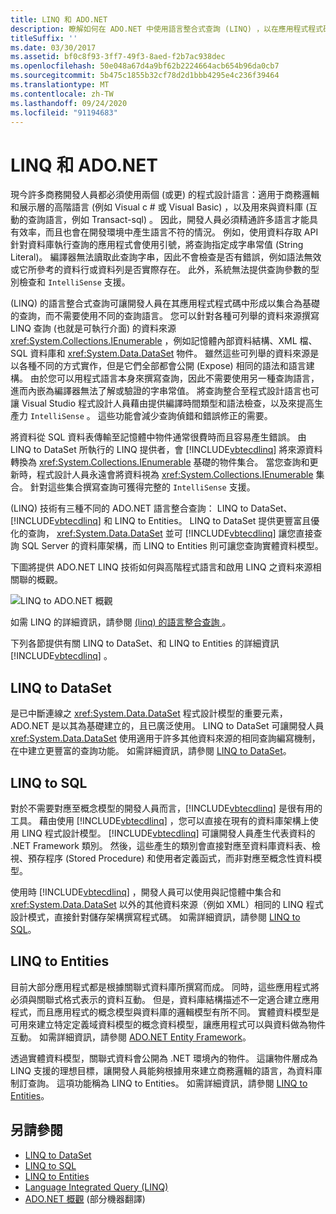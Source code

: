 ```yaml
---
title: LINQ 和 ADO.NET
description: 瞭解如何在 ADO.NET 中使用語言整合式查詢 (LINQ) ，以在應用程式程式碼中形成以集合為基礎的查詢，而不需要使用不同的查詢語言。
titleSuffix: ''
ms.date: 03/30/2017
ms.assetid: bf0c8f93-3ff7-49f3-8aed-f2b7ac938dec
ms.openlocfilehash: 50e048a67d4a9bf62b2224664acb654b96da0cb7
ms.sourcegitcommit: 5b475c1855b32cf78d2d1bbb4295e4c236f39464
ms.translationtype: MT
ms.contentlocale: zh-TW
ms.lasthandoff: 09/24/2020
ms.locfileid: "91194683"
---
```

# <a name="linq-and-adonet"></a>LINQ 和 ADO.NET

現今許多商務開發人員都必須使用兩個 (或更) 的程式設計語言：適用于商務邏輯和展示層的高階語言 (例如 Visual c # 或 Visual Basic) ，以及用來與資料庫 (互動的查詢語言，例如 Transact-sql) 。 因此，開發人員必須精通許多語言才能具有效率，而且也會在開發環境中產生語言不符的情況。 例如，使用資料存取 API 針對資料庫執行查詢的應用程式會使用引號，將查詢指定成字串常值 (String Literal)。 編譯器無法讀取此查詢字串，因此不會檢查是否有錯誤，例如語法無效或它所參考的資料行或資料列是否實際存在。 此外，系統無法提供查詢參數的型別檢查和 `IntelliSense` 支援。  
  
  (LINQ) 的語言整合式查詢可讓開發人員在其應用程式程式碼中形成以集合為基礎的查詢，而不需要使用不同的查詢語言。 您可以針對各種可列舉的資料來源撰寫 LINQ 查詢 (也就是可執行介面) 的資料來源 <xref:System.Collections.IEnumerable> ，例如記憶體內部資料結構、XML 檔、SQL 資料庫和 <xref:System.Data.DataSet> 物件。 雖然這些可列舉的資料來源是以各種不同的方式實作，但是它們全部都會公開 (Expose) 相同的語法和語言建構。 由於您可以用程式語言本身來撰寫查詢，因此不需要使用另一種查詢語言，進而內嵌為編譯器無法了解或驗證的字串常值。 將查詢整合至程式設計語言也可讓 Visual Studio 程式設計人員藉由提供編譯時間類型和語法檢查，以及來提高生產力 `IntelliSense` 。 這些功能會減少查詢偵錯和錯誤修正的需要。  
  
 將資料從 SQL 資料表傳輸至記憶體中物件通常很費時而且容易產生錯誤。 由 LINQ to DataSet 所執行的 LINQ 提供者，會 [!INCLUDE[vbtecdlinq](../../../../includes/vbtecdlinq-md.md)] 將來源資料轉換為 <xref:System.Collections.IEnumerable> 基礎的物件集合。 當您查詢和更新時，程式設計人員永遠會將資料視為 <xref:System.Collections.IEnumerable> 集合。 針對這些集合撰寫查詢可獲得完整的 `IntelliSense` 支援。  
  
  (LINQ) 技術有三種不同的 ADO.NET 語言整合查詢： LINQ to DataSet、 [!INCLUDE[vbtecdlinq](../../../../includes/vbtecdlinq-md.md)] 和 LINQ to Entities。 LINQ to DataSet 提供更豐富且優化的查詢， <xref:System.Data.DataSet> 並可 [!INCLUDE[vbtecdlinq](../../../../includes/vbtecdlinq-md.md)] 讓您直接查詢 SQL Server 的資料庫架構，而 LINQ to Entities 則可讓您查詢實體資料模型。  
  
 下圖將提供 ADO.NET LINQ 技術如何與高階程式語言和啟用 LINQ 之資料來源相關聯的概觀。  
  
 ![LINQ to ADO.NET 概觀](./media/dpue-linqtoadonetoverview-bpuedev11.gif "DPUE_LinqToAdoNetOverview_bpuedev11")  
  
 如需 LINQ 的詳細資訊，請參閱 [ (linq) 的語言整合查詢 ](../../../csharp/programming-guide/concepts/linq/index.md)。
  
 下列各節提供有關 LINQ to DataSet、和 LINQ to Entities 的詳細資訊 [!INCLUDE[vbtecdlinq](../../../../includes/vbtecdlinq-md.md)] 。  
  
## <a name="linq-to-dataset"></a>LINQ to DataSet  

 是已中斷連線之 <xref:System.Data.DataSet> 程式設計模型的重要元素，ADO.NET 是以其為基礎建立的，且已廣泛使用。 LINQ to DataSet 可讓開發人員 <xref:System.Data.DataSet> 使用適用于許多其他資料來源的相同查詢編寫機制，在中建立更豐富的查詢功能。 如需詳細資訊，請參閱 [LINQ to DataSet](linq-to-dataset.md)。  
  
## <a name="linq-to-sql"></a>LINQ to SQL  

 對於不需要對應至概念模型的開發人員而言，[!INCLUDE[vbtecdlinq](../../../../includes/vbtecdlinq-md.md)] 是很有用的工具。 藉由使用 [!INCLUDE[vbtecdlinq](../../../../includes/vbtecdlinq-md.md)] ，您可以直接在現有的資料庫架構上使用 LINQ 程式設計模型。 [!INCLUDE[vbtecdlinq](../../../../includes/vbtecdlinq-md.md)] 可讓開發人員產生代表資料的 .NET Framework 類別。 然後，這些產生的類別會直接對應至資料庫資料表、檢視、預存程序 (Stored Procedure) 和使用者定義函式，而非對應至概念性資料模型。  
  
 使用時 [!INCLUDE[vbtecdlinq](../../../../includes/vbtecdlinq-md.md)] ，開發人員可以使用與記憶體中集合和 <xref:System.Data.DataSet> 以外的其他資料來源（例如 XML）相同的 LINQ 程式設計模式，直接針對儲存架構撰寫程式碼。 如需詳細資訊，請參閱 [LINQ to SQL](./sql/linq/index.md)。  
  
## <a name="linq-to-entities"></a>LINQ to Entities  

 目前大部分應用程式都是根據關聯式資料庫所撰寫而成。 同時，這些應用程式將必須與關聯式格式表示的資料互動。 但是，資料庫結構描述不一定適合建立應用程式，而且應用程式的概念模型與資料庫的邏輯模型有所不同。 實體資料模型是可用來建立特定定義域資料模型的概念資料模型，讓應用程式可以與資料做為物件互動。 如需詳細資訊，請參閱 [ADO.NET Entity Framework](./ef/index.md)。  
  
 透過實體資料模型，關聯式資料會公開為 .NET 環境內的物件。 這讓物件層成為 LINQ 支援的理想目標，讓開發人員能夠根據用來建立商務邏輯的語言，為資料庫制訂查詢。 這項功能稱為 LINQ to Entities。 如需詳細資訊，請參閱 [LINQ to Entities](./ef/language-reference/linq-to-entities.md)。  
  
## <a name="see-also"></a>另請參閱

- [LINQ to DataSet](linq-to-dataset.md)
- [LINQ to SQL](./sql/linq/index.md)
- [LINQ to Entities](./ef/language-reference/linq-to-entities.md)
- [Language Integrated Query (LINQ)](../../../csharp/programming-guide/concepts/linq/index.md)
- [ADO.NET 概觀](ado-net-overview.md) \(部分機器翻譯\)
